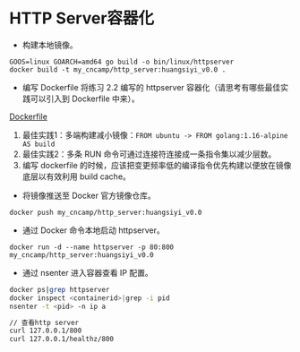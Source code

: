# HTTP Server容器化

- 构建本地镜像。

```
GOOS=linux GOARCH=amd64 go build -o bin/linux/httpserver
docker build -t my_cncamp/http_server:huangsiyi_v0.0 .
```

- 编写 Dockerfile 将练习 2.2 编写的 httpserver 容器化（请思考有哪些最佳实践可以引入到 Dockerfile 中来）。

[Dockerfile](./Dockerfile)

1. 最佳实践1：多端构建减小镜像：`FROM ubuntu -> FROM golang:1.16-alpine AS build`
2. 最佳实践2：多条 RUN 命令可通过连接符连接成一条指令集以减少层数。
3. 编写 dockerfile 的时候，应该把变更频率低的编译指令优先构建以便放在镜像底层以有效利用 build cache。

- 将镜像推送至 Docker 官方镜像仓库。
    
`docker push my_cncamp/http_server:huangsiyi_v0.0`

- 通过 Docker 命令本地启动 httpserver。
    
`docker run -d --name httpserver -p 80:800 my_cncamp/http_server:huangsiyi_v0.0`

- 通过 nsenter 进入容器查看 IP 配置。

```bash
docker ps|grep httpserver
docker inspect <containerid>|grep -i pid
nsenter -t <pid> -n ip a

// 查看http server
curl 127.0.0.1/800
curl 127.0.0.1/healthz/800
```